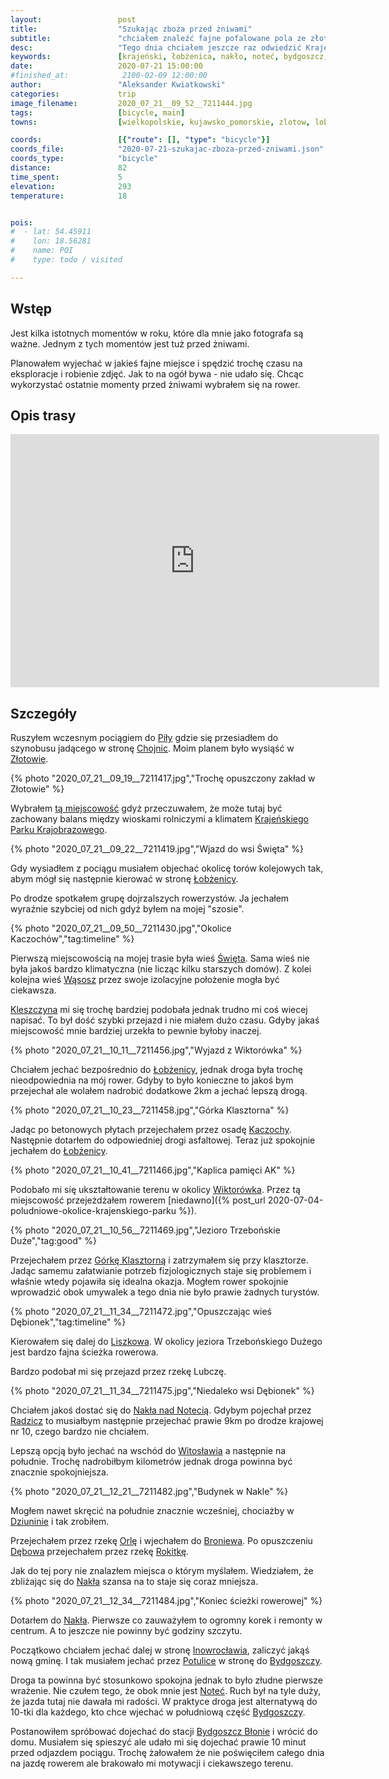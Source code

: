 ```yaml
---
layout:                 post
title:                  "Szukając zboża przed żniwami"
subtitle:               "chciałem znaleźć fajne pofalowane pola ze złotymi zbożami a ostatecznie był to bardzo szybki przejazd"
desc:                   "Tego dnia chciałem jeszcze raz odwiedzić Krajeński Park Krajobrazowy i poszukać ładne, pofalowane pola z idealnie złotym zbożem. Nie licząc kilku zdjęć to mógłbym powiedzieć, że nie udało mi się tego dokonać."
keywords:               [krajeński, łobżenica, nakło, noteć, bydgoszcz, gorzeń, łochowo, dębowo, dziunin, kleszczyna]
date:                   2020-07-21 15:00:00
#finished_at:            2100-02-09 12:00:00
author:                 "Aleksander Kwiatkowski"
categories:             trip
image_filename:         2020_07_21__09_52__7211444.jpg
tags:                   [bicycle, main]
towns:                  [wielkopolskie, kujawsko_pomorskie, zlotow, lobzenica, sadki, naklo_nad_notecia, biale_blota, bydgoszcz]

coords:                 [{"route": [], "type": "bicycle"}]
coords_file:            "2020-07-21-szukajac-zboza-przed-zniwami.json"
coords_type:            "bicycle"
distance:               82
time_spent:             5
elevation:              293
temperature:            18


pois:
#  - lat: 54.45911
#    lon: 18.56281
#    name: POI
#    type: todo / visited

---
```


[wiki-pila]: https://pl.wikipedia.org/wiki/Pi%C5%82a_(miasto)
[wiki-chojnice]: https://pl.wikipedia.org/wiki/Chojnice
[wiki-zlotow]: https://pl.wikipedia.org/wiki/Z%C5%82ot%C3%B3w
[wiki-lobzenica]: https://pl.wikipedia.org/wiki/%C5%81ob%C5%BCenica
[wiki-swieta]: https://pl.wikipedia.org/wiki/%C5%9Awi%C4%99ta_(wojew%C3%B3dztwo_wielkopolskie)
[wiki-wasosz]: https://pl.wikipedia.org/wiki/W%C4%85sosz_(wojew%C3%B3dztwo_kujawsko-pomorskie)
[wiki-kleszczyna]: https://pl.wikipedia.org/wiki/Kleszczyna
[wiki-kaczochy]: https://pl.wikipedia.org/wiki/Kaczochy
[wiki-wiktorowko]: https://pl.wikipedia.org/wiki/Wiktor%C3%B3wko
[wiki-gorka-klasztorna]: https://pl.wikipedia.org/wiki/G%C3%B3rka_Klasztorna
[wiki-liszkowo]: https://pl.wikipedia.org/wiki/Liszkowo_(powiat_szczecinecki)
[wiki-naklo-nad-notecia]: https://pl.wikipedia.org/wiki/Nak%C5%82o_nad_Noteci%C4%85
[wiki-radzicz]: https://pl.wikipedia.org/wiki/Radzicz_(wojew%C3%B3dztwo_kujawsko-pomorskie)
[wiki-witoslaw]: https://pl.wikipedia.org/wiki/Witos%C5%82aw_(wojew%C3%B3dztwo_kujawsko-pomorskie)
[wiki-dziunin]: https://pl.wikipedia.org/wiki/Dziunin_(wojew%C3%B3dztwo_wielkopolskie)
[wiki-orla-rzeka]: https://pl.wikipedia.org/wiki/Orla_(dop%C5%82yw_%C5%81ob%C5%BConki)
[wiki-debowo]: https://pl.wikipedia.org/wiki/D%C4%99bowo_(powiat_augustowski)
[wiki-rokitka-rzeka]: https://pl.wikipedia.org/wiki/Rokitka_(dop%C5%82yw_Noteci)
[wiki-bydgoszcz]: https://pl.wikipedia.org/wiki/Bydgoszcz
[wiki-potulice]: https://pl.wikipedia.org/wiki/Potulice_(wojew%C3%B3dztwo_kujawsko-pomorskie)
[wiki-krajenski-park]: https://pl.wikipedia.org/wiki/Kraje%C5%84ski_Park_Krajobrazowy
[wiki-broniewo]: https://pl.wikipedia.org/wiki/Broniewo_(powiat_nakielski)
[wiki-inowroclaw]: https://pl.wikipedia.org/wiki/Inowroc%C5%82aw
[wiki-notec]: https://pl.wikipedia.org/wiki/Note%C4%87
[wiki-bydgoszcz-blonie]: https://pl.wikipedia.org/wiki/Bydgoszcz_B%C5%82onie


## Wstęp

Jest kilka istotnych momentów w roku, które dla mnie jako fotografa są ważne.
Jednym z tych momentów jest tuż przed żniwami.

Planowałem wyjechać w jakieś fajne miejsce i spędzić trochę czasu na eksploracje
i robienie zdjęć. Jak to na ogół bywa - nie udało się. Chcąc wykorzystać
ostatnie momenty przed żniwami wybrałem się na rower.

## Opis trasy

<iframe height='405' width='590' frameborder='0' allowtransparency='true' scrolling='no' src='https://www.strava.com/activities/3795162985/embed/d54c23c72cd266eb96ecefae772d38b3e37e3567'></iframe>

## Szczegóły

Ruszyłem wczesnym pociągiem do [Piły][wiki-pila] gdzie się
przesiadłem do szynobusu jadącego w stronę [Chojnic][wiki-chojnice].
Moim planem było wysiąść w [Złotowie][wiki-zlotow].

{% photo "2020_07_21__09_19__7211417.jpg","Trochę opuszczony zakład w Złotowie" %}

Wybrałem [tą miejscowość][wiki-zlotow] gdyż przeczuwałem, że może tutaj
być zachowany balans między wioskami rolniczymi a klimatem
[Krajeńskiego Parku Krajobrazowego][wiki-krajenski-park].

{% photo "2020_07_21__09_22__7211419.jpg","Wjazd do wsi Święta" %}

Gdy wysiadłem z pociągu musiałem objechać okolicę torów kolejowych
tak, abym mógł się następnie kierować w stronę [Łobżenicy][wiki-lobzenica].

Po drodze spotkałem grupę dojrzalszych rowerzystów. Ja jechałem wyraźnie
szybciej od nich gdyż byłem na mojej "szosie".

{% photo "2020_07_21__09_50__7211430.jpg","Okolice Kaczochów","tag:timeline" %}

Pierwszą miejscowością na mojej trasie była wieś [Święta][wiki-swieta]. Sama wieś
nie była jakoś bardzo klimatyczna (nie licząc kilku starszych domów). Z kolei
kolejna wieś [Wąsosz][wiki-wasosz] przez swoje izolacyjne położenie mogła być
ciekawsza.

[Kleszczyna][wiki-kleszczyna] mi się trochę bardziej podobała jednak trudno
mi coś wiecej napisać. To był dość szybki przejazd i nie miałem dużo czasu.
Gdyby jakaś miejscowość mnie bardziej urzekła to pewnie byłoby inaczej.

{% photo "2020_07_21__10_11__7211456.jpg","Wyjazd z Wiktorówka" %}

Chciałem jechać bezpośrednio do [Łobżenicy][wiki-lobzenica], jednak droga była
trochę nieodpowiednia na mój rower. Gdyby to było konieczne to jakoś bym przejechał
ale wolałem nadrobić dodatkowe 2km a jechać lepszą drogą.

{% photo "2020_07_21__10_23__7211458.jpg","Górka Klasztorna" %}

Jadąc po betonowych płytach przejechałem przez osadę [Kaczochy][wiki-kaczochy].
Następnie dotarłem do odpowiedniej drogi asfaltowej.
Teraz już spokojnie jechałem do [Łobżenicy][wiki-lobzenica].

{% photo "2020_07_21__10_41__7211466.jpg","Kaplica pamięci AK" %}

Podobało mi się ukształtowanie terenu w okolicy [Wiktorówka][wiki-wiktorowko].
Przez tą miejscowość przejeżdżałem rowerem
[niedawno]({% post_url 2020-07-04-poludniowe-okolice-krajenskiego-parku %}).

{% photo "2020_07_21__10_56__7211469.jpg","Jezioro Trzebońskie Duże","tag:good" %}

Przejechałem przez [Górkę Klasztorną][wiki-gorka-klasztorna]
i zatrzymałem się przy klasztorze. Jadąc samemu załatwianie potrzeb fizjologicznych
staje się problemem i właśnie wtedy pojawiła się idealna okazja. Mogłem
rower spokojnie wprowadzić obok umywalek a tego dnia nie było prawie
żadnych turystów.

{% photo "2020_07_21__11_34__7211472.jpg","Opuszczając wieś Dębionek","tag:timeline" %}

Kierowałem się dalej do [Liszkowa][wiki-liszkowo].  W okolicy
jeziora Trzebońskiego Dużego jest bardzo fajna ścieżka rowerowa.

Bardzo podobał mi się przejazd przez rzekę Lubczę.

{% photo "2020_07_21__11_34__7211475.jpg","Niedaleko wsi Dębionek" %}

Chciałem jakoś dostać się do [Nakła nad Notecią][wiki-naklo-nad-notecia]. Gdybym
pojechał przez [Radzicz][wiki-radzicz] to musiałbym następnie przejechać prawie
9km po drodze krajowej nr 10, czego bardzo nie chciałem.

Lepszą opcją było jechać na wschód do [Witosławia][wiki-witoslaw]
a następnie na południe. Trochę nadrobiłbym kilometrów jednak
droga powinna być znacznie spokojniejsza.

{% photo "2020_07_21__12_21__7211482.jpg","Budynek w Nakle" %}

Mogłem nawet skręcić na południe znacznie wcześniej, chociażby w
[Dziuninie][wiki-dziunin] i tak zrobiłem.

Przejechałem przez rzekę [Orlę][wiki-orla-rzeka] i wjechałem do
[Broniewa][wiki-broniewo].
Po opuszczeniu [Dębowa][wiki-debowo] przejechałem przez rzekę
[Rokitkę][wiki-rokitka-rzeka].

Jak do tej pory nie znalazłem miejsca o którym myślałem. Wiedziałem, że
zbliżając się do [Nakła][wiki-naklo-nad-notecia] szansa na to staje się
coraz mniejsza.

{% photo "2020_07_21__12_34__7211484.jpg","Koniec ścieżki rowerowej" %}

Dotarłem do [Nakła][wiki-naklo-nad-notecia]. Pierwsze co zauważyłem to
ogromny korek i remonty w centrum. A to jeszcze nie powinny być
godziny szczytu.

Początkowo chciałem jechać dalej w stronę [Inowrocławia][wiki-inowroclaw],
zaliczyć jakąś nową gminę. I tak musiałem jechać
przez [Potulice][wiki-potulice] w stronę do [Bydgoszczy][wiki-bydgoszcz].

Droga ta powinna być stosunkowo spokojna jednak to było złudne pierwsze wrażenie.
Nie czułem tego, że obok mnie jest [Noteć][wiki-notec]. Ruch był
na tyle duży, że jazda tutaj nie dawała mi radości. W praktyce droga
jest alternatywą do 10-tki dla każdego, kto chce wjechać w południową część
[Bydgoszczy][wiki-bydgoszcz].

Postanowiłem spróbować dojechać do stacji [Bydgoszcz Błonie][wiki-bydgoszcz-blonie]
i wrócić do domu. Musiałem się spieszyć ale udało mi się dojechać
prawie 10 minut przed odjazdem pociągu. Trochę
żałowałem że nie poświęciłem całego dnia na jazdę rowerem ale brakowało
mi motywacji i ciekawszego terenu.
